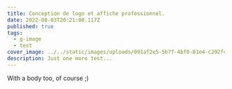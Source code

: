 ```yaml
---
title: Conception de logo et affiche professionnel.
date: 2022-08-03T20:21:08.117Z
published: true
tags:
  - g-image
  - test
cover_image: ../../static/images/uploads/091af2e5-5b7f-4bf0-81e4-c292f400ae8c.jpeg
description: Just one more test...
---
```

With a body too, of course ;)